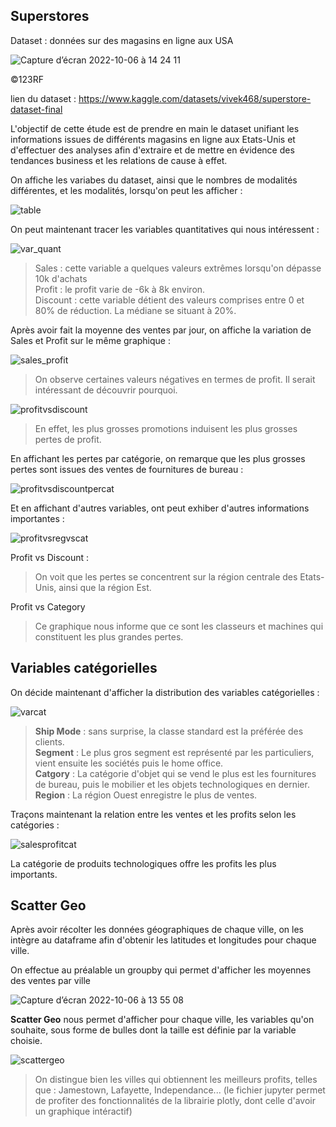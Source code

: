 ## Superstores  
Dataset : données sur des magasins en ligne aux USA

![Capture d’écran 2022-10-06 à 14 24 11](https://user-images.githubusercontent.com/62601686/194389797-41b83d37-82d3-4e72-a5fc-b774bc17ec20.png)

©123RF

lien du dataset : https://www.kaggle.com/datasets/vivek468/superstore-dataset-final  

L'objectif de cette étude est de prendre en main le dataset unifiant les informations issues de différents magasins en ligne aux Etats-Unis et d'effectuer des analyses afin d'extraire et de mettre en évidence des tendances business et les relations de cause à effet.

On affiche les variabes du dataset, ainsi que le nombres de modalités différentes, et les modalités, lorsqu'on peut les afficher :

![table](https://user-images.githubusercontent.com/62601686/194066106-8b600f55-42aa-4739-ba16-93f4de0735fc.png)


On peut maintenant tracer les variables quantitatives qui nous intéressent : 

![var_quant](https://user-images.githubusercontent.com/62601686/194066272-cdbe7e5f-c608-414e-8f42-984b4929cf3e.png)

> Sales : cette variable a quelques valeurs extrêmes lorsqu'on dépasse 10k d'achats  
> Profit : le profit varie de -6k à 8k environ.  
> Discount : cette variable détient des valeurs comprises entre 0 et 80% de réduction. La médiane se situant à 20%.  

Après avoir fait la moyenne des ventes par jour, on affiche la variation de Sales et Profit sur le même graphique :

![sales_profit](https://user-images.githubusercontent.com/62601686/194271585-c455c32a-3fc9-44b3-aa51-29c0d1994901.png)

> On observe certaines valeurs négatives en termes de profit. Il serait intéressant de découvrir pourquoi.

![profitvsdiscount](https://user-images.githubusercontent.com/62601686/194283669-c731c2e4-13c5-461e-a142-1b6ac64d15e8.png)

> En effet, les plus grosses promotions induisent les plus grosses pertes de profit.

En affichant les pertes par catégorie, on remarque que les plus grosses pertes sont issues des ventes de fournitures de bureau : 

![profitvsdiscountpercat](https://user-images.githubusercontent.com/62601686/194284144-d63eb7ff-973f-4a43-9684-402addaca954.png)

Et en affichant d'autres variables, ont peut exhiber d'autres informations importantes :

![profitvsregvscat](https://user-images.githubusercontent.com/62601686/194390042-85a2aca0-a5ac-4aa1-b888-f3f166212fe6.png)

Profit vs Discount :
> On voit que les pertes se concentrent sur la région centrale des Etats-Unis, ainsi que la région Est.  

Profit vs Category
> Ce graphique nous informe que ce sont les classeurs et machines qui constituent les plus grandes pertes.


## Variables catégorielles
On décide maintenant d'afficher la distribution des variables catégorielles :


![varcat](https://user-images.githubusercontent.com/62601686/194305599-1b9f455b-eefc-43a6-a57f-fb7c6d1b9fbc.png)


> __Ship Mode__ : sans surprise, la classe standard est la préférée des clients.  
> __Segment__ : Le plus gros segment est représenté par les particuliers, vient ensuite les sociétés puis le home office.  
> __Catgory__ : La catégorie d'objet qui se vend le plus est les fournitures de bureau, puis le mobilier et les objets technologiques en dernier.  
> __Region__ : La région Ouest enregistre le plus de ventes.


Traçons maintenant la relation entre les ventes et les profits selon les catégories :

![salesprofitcat](https://user-images.githubusercontent.com/62601686/194305868-fe0dcb47-3613-44d2-8849-325b37f3e89e.png)


La catégorie de produits technologiques offre les profits les plus importants. 


## Scatter Geo

Après avoir récolter les données géographiques de chaque ville, on les intègre au dataframe afin d'obtenir les latitudes et longitudes pour chaque ville.

On effectue au préalable un groupby qui permet d'afficher les moyennes des ventes par ville

![Capture d’écran 2022-10-06 à 13 55 08](https://user-images.githubusercontent.com/62601686/194306300-a129f02f-a737-4064-9cf9-bedfb9b4bdd4.png)

**Scatter Geo** nous permet d'afficher pour chaque ville, les variables qu'on souhaite, sous forme de bulles dont la taille est définie par la variable choisie.


![scattergeo](https://user-images.githubusercontent.com/62601686/194306633-3867a377-cb54-4c83-b3dd-fd58b3ed5fd0.png)

> On distingue bien les villes qui obtiennent les meilleurs profits, telles que : Jamestown, Lafayette, Independance... (le fichier jupyter permet de profiter des fonctionnalités de la librairie plotly, dont celle d'avoir un graphique intéractif)

